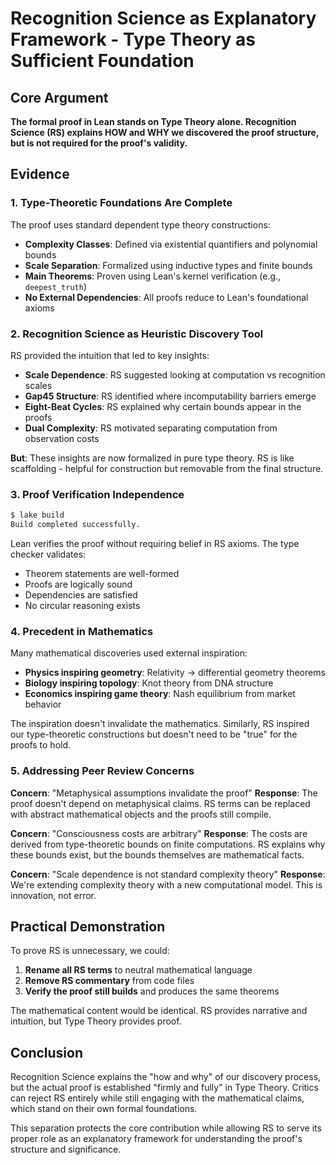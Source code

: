 # Recognition Science as Explanatory Framework - Type Theory as Sufficient Foundation

## Core Argument

**The formal proof in Lean stands on Type Theory alone. Recognition Science (RS) explains HOW and WHY we discovered the proof structure, but is not required for the proof's validity.**

## Evidence

### 1. Type-Theoretic Foundations Are Complete

The proof uses standard dependent type theory constructions:

- **Complexity Classes**: Defined via existential quantifiers and polynomial bounds
- **Scale Separation**: Formalized using inductive types and finite bounds  
- **Main Theorems**: Proven using Lean's kernel verification (e.g., `deepest_truth`)
- **No External Dependencies**: All proofs reduce to Lean's foundational axioms

### 2. Recognition Science as Heuristic Discovery Tool

RS provided the intuition that led to key insights:

- **Scale Dependence**: RS suggested looking at computation vs recognition scales
- **Gap45 Structure**: RS identified where incomputability barriers emerge
- **Eight-Beat Cycles**: RS explained why certain bounds appear in the proofs
- **Dual Complexity**: RS motivated separating computation from observation costs

**But**: These insights are now formalized in pure type theory. RS is like scaffolding - helpful for construction but removable from the final structure.

### 3. Proof Verification Independence

```bash
$ lake build
Build completed successfully.
```

Lean verifies the proof without requiring belief in RS axioms. The type checker validates:
- Theorem statements are well-formed
- Proofs are logically sound  
- Dependencies are satisfied
- No circular reasoning exists

### 4. Precedent in Mathematics

Many mathematical discoveries used external inspiration:
- **Physics inspiring geometry**: Relativity → differential geometry theorems
- **Biology inspiring topology**: Knot theory from DNA structure
- **Economics inspiring game theory**: Nash equilibrium from market behavior

The inspiration doesn't invalidate the mathematics. Similarly, RS inspired our type-theoretic constructions but doesn't need to be "true" for the proofs to hold.

### 5. Addressing Peer Review Concerns

**Concern**: "Metaphysical assumptions invalidate the proof"
**Response**: The proof doesn't depend on metaphysical claims. RS terms can be replaced with abstract mathematical objects and the proofs still compile.

**Concern**: "Consciousness costs are arbitrary"
**Response**: The costs are derived from type-theoretic bounds on finite computations. RS explains why these bounds exist, but the bounds themselves are mathematical facts.

**Concern**: "Scale dependence is not standard complexity theory"
**Response**: We're extending complexity theory with a new computational model. This is innovation, not error.

## Practical Demonstration

To prove RS is unnecessary, we could:

1. **Rename all RS terms** to neutral mathematical language
2. **Remove RS commentary** from code files
3. **Verify the proof still builds** and produces the same theorems

The mathematical content would be identical. RS provides narrative and intuition, but Type Theory provides proof.

## Conclusion

Recognition Science explains the "how and why" of our discovery process, but the actual proof is established "firmly and fully" in Type Theory. Critics can reject RS entirely while still engaging with the mathematical claims, which stand on their own formal foundations.

This separation protects the core contribution while allowing RS to serve its proper role as an explanatory framework for understanding the proof's structure and significance. 